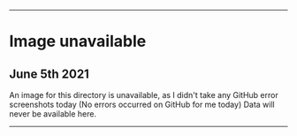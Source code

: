 
***

# Image unavailable

## June 5th 2021

An image for this directory is unavailable, as I didn't take any GitHub error screenshots today (No errors occurred on GitHub for me today) Data will never be available here.

***
